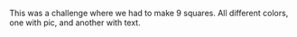 This was a challenge where we had to make 9 squares. All different colors, one with pic, and another with text. 
